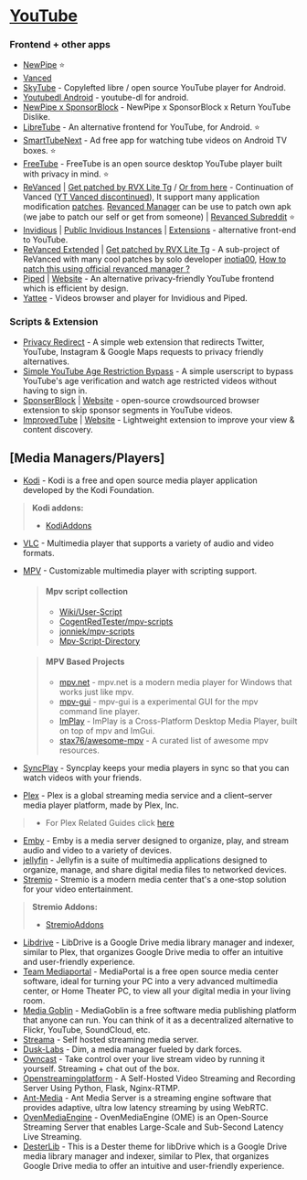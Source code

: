 # [YouTube](https://youtube.com)

### Frontend + other apps

-   [NewPipe](https://github.com/TeamNewPipe/NewPipe) ⭐
-   [Vanced](https:https://www.reddit.com/r/vanced)
-   [SkyTube](https://github.com/SkyTubeTeam/SkyTube) - Copylefted libre / open source YouTube player for Android.
-   [Youtubedl Android](https://github.com/yausername/youtubedl-android) - youtube-dl for android.
-   [NewPipe x SponsorBlock](https://github.com/polymorphicshade/newpipe) - NewPipe x SponsorBlock x Return YouTube Dislike.
-   [LibreTube](https://github.com/libre-tube/LibreTube) - An alternative frontend for YouTube, for Android. ⭐
-   [SmartTubeNext](https://github.com/yuliskov/SmartTubeNext) - Ad free app for watching tube videos on Android TV boxes. ⭐
-   [FreeTube](https://github.com/FreeTubeApp/FreeTube) - FreeTube is an open source desktop YouTube player built with privacy in mind. ⭐
-   [ReVanced](https://github.com/revanced) | [Get patched by RVX Lite Tg](https://t.me/rvx_lite) / [Or from here](https://www.reddit.com/r/ApksApps/comments/y4qve9/all_revanced_apps_patched) - Continuation of Vanced ([YT Vanced discontinued](https://en.wikipedia.org/wiki/YouTube_Vanced#:~:text=On%20March%2013%2C%202022%2C%20the%20developers%20of%20YouTube%20Vanced%20announced%20that%20the%20application%20would%20be%20shut%20down%20after%20they%20received%20a%20cease%20and%20desist%20letter%20from%20Google%2C%20which%20forced%20the%20developers%20to%20stop%20developing%20and%20distributing%20the%20app.)), It support many application modification [patches](https://github.com/revanced/revanced-patches). [Revanced Manager](https://github.com/revanced/revanced-manager) can be use to patch own apk (we jabe to patch our self or get from someone) | [Revanced Subreddit](https://www.reddit.com/r/revancedapp/) ⭐
-   [Invidious](https://github.com/iv-org/invidious) | [Public Invidious Instances](https://docs.invidious.io/Invidious-Instances.md) | [Extensions](https://docs.invidious.io/Extensions.md) - alternative front-end to YouTube.
-   [ReVanced Extended](https://github.com/inotia00/revanced-documentation/) | [Get patched by RVX Lite Tg](https://t.me/rvx_lite) - A sub-project of ReVanced with many cool patches by solo developer [inotia00](https://github.com/inotia00), [How to patch this using official revanced manager ?](<https://github.com/inotia00/revanced-documentation/wiki/Method-3.-Using-official-ReVanced-Manager-(Android)>)
-   [Piped](https://github.com/TeamPiped/Piped) | [Website](https://piped.kavin.rocks) - An alternative privacy-friendly YouTube frontend which is efficient by design.
-   [Yattee](https://github.com/yattee/yattee) - Videos browser and player for Invidious and Piped.

### Scripts & Extension

-   [Privacy Redirect](https://github.com/SimonBrazell/privacy-redirect) - A simple web extension that redirects Twitter, YouTube, Instagram & Google Maps requests to privacy friendly alternatives.
-   [Simple YouTube Age Restriction Bypass](https://github.com/zerodytrash/Simple-YouTube-Age-Restriction-Bypass) - A simple userscript to bypass YouTube's age verification and watch age restricted videos without having to sign in.
-   [SponserBlock](https://github.com/ajayyy/SponsorBlock) | [Website](https://sponsor.ajay.app/) - open-source crowdsourced browser extension to skip sponsor segments in YouTube videos.
-   [ImprovedTube](https://github.com/code4charity/YouTube-Extension) | [Website](https://improvedtube.com/) - Lightweight extension to improve your view & content discovery.

## [Media Managers/Players]

-   [Kodi](https://kodi.tv/) - Kodi is a free and open source media player application developed by the Kodi Foundation.
>   **Kodi addons:**
>   * [KodiAddons](https://www.reddit.com/r/addons4kodi)
-   [VLC](http://www.videolan.org/vlc/) - Multimedia player that supports a variety of audio and video formats.
-   [MPV](https://mpv.io/) - Customizable multimedia player with scripting support.
    > #### Mpv script collection
    > -   [Wiki/User-Script](https://github.com/mpv-player/mpv/wiki/User-Scripts)
    > -   [CogentRedTester/mpv-scripts](https://github.com/CogentRedTester/mpv-scripts)
    > -   [jonniek/mpv-scripts](https://github.com/jonniek/mpv-scripts)
    > -   [Mpv-Script-Directory](https://nudin.github.io/mpv-script-directory/)

    > #### MPV Based Projects 
    > - [mpv.net](https://github.com/mpvnet-player/mpv.net) - mpv.net is a modern media player for Windows that works just like mpv.
    > - [mpv-gui](https://github.com/mpvnet-player/mpv-gui) - mpv-gui is a experimental GUI for the mpv command line player.
    > - [ImPlay](https://github.com/tsl0922/ImPlay) - ImPlay is a Cross-Platform Desktop Media Player, built on top of mpv and ImGui.
    > - [stax76/awesome-mpv](https://github.com/stax76/awesome-mpv) - A curated list of awesome mpv resources.
- [SyncPlay](https://syncplay.pl/) - Syncplay keeps your media players in sync so that you can watch videos with your friends.
- [Plex](https://www.plex.tv/) - Plex is a global streaming media service and a client–server media player platform, made by Plex, Inc.
> * For Plex Related Guides click [here](https://github.com/SpamVerse/Piratezparty/blob/main/Guides/MediaManager-Guides.md#collection-of-plex-guides)
- [Emby](https://emby.media/) - Emby is a media server designed to organize, play, and stream audio and video to a variety of devices.
- [jellyfin](https://jellyfin.org/) - Jellyfin is a suite of multimedia applications designed to organize, manage, and share digital media files to networked devices.
- [Stremio](https://www.stremio.com/) - Stremio is a modern media center that's a one-stop solution for your video entertainment.
> **Stremio Addons:**
> * [StremioAddons](https://www.reddit.com/r/StremioAddons)
- [Libdrive](https://github.com/libdrive/libdrive) - LibDrive is a Google Drive media library manager and indexer, similar to Plex, that organizes Google Drive media to offer an intuitive and user-friendly experience.
- [Team Mediaportal](https://www.team-mediaportal.com/) - MediaPortal is a free open source media center software, ideal for turning your PC into a very advanced multimedia center, or Home Theater PC, to view all your digital media in your living room.
- [Media Goblin](https://mediagoblin.org/) - MediaGoblin is a free software media publishing platform that anyone can run. You can think of it as a decentralized alternative to Flickr, YouTube, SoundCloud, etc.
- [Streama](https://github.com/streamaserver/streama) - Self hosted streaming media server.
- [Dusk-Labs](https://github.com/Dusk-Labs/dim) - Dim, a media manager fueled by dark forces.
- [Owncast](https://github.com/owncast/owncast) - Take control over your live stream video by running it yourself. Streaming + chat out of the box.
- [Openstreamingplatform](https://openstreamingplatform.com/) - A Self-Hosted Video Streaming and Recording Server Using Python, Flask, Nginx-RTMP.
- [Ant-Media](https://github.com/ant-media/ant-media-server) - Ant Media Server is a streaming engine software that provides adaptive, ultra low latency streaming by using WebRTC.
- [OvenMediaEngine](https://github.com/AirenSoft/OvenMediaEngine) - OvenMediaEngine (OME) is an Open-Source Streaming Server that enables Large-Scale and Sub-Second Latency Live Streaming.
- [DesterLib](https://github.com/DesterLib) - This is a Dester theme for libDrive which is a Google Drive media library manager and indexer, similar to Plex, that organizes Google Drive media to offer an intuitive and user-friendly experience.
